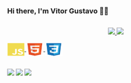 ### Hi there, I'm Vitor Gustavo 🖖🏽

##

<div align="center">
  <a href="https://github.com/vitor-gus">
  <img height="180em" src="https://github-readme-stats.vercel.app/api?username=vitor-gus&show_icons=true&theme=merko&include_all_commits=true&count_private=true"/>
  <img height="180em" src="https://github-readme-stats.vercel.app/api/top-langs/?username=vitor-gus&layout=compact&langs_count=7&theme=merko"/>
</div>
<div style="display: inline_block"><br>
  <img align="center" alt="VGus-Js" height="30" width="40" src="https://raw.githubusercontent.com/devicons/devicon/master/icons/javascript/javascript-plain.svg">
  <img align="center" alt="VGus-HTML" height="30" width="40" src="https://raw.githubusercontent.com/devicons/devicon/master/icons/html5/html5-original.svg">
  <img align="center" alt="VGus-CSS" height="30" width="40" src="https://raw.githubusercontent.com/devicons/devicon/master/icons/css3/css3-original.svg"
 </div>
  
  ##
  
  <div> 
 
  <a href="https://instagram.com/vitorgustavo.s" target="_blank"><img src="https://img.shields.io/badge/-Instagram-%23E4405F?style=for-the-badge&logo=instagram&logoColor=white" target="_blank"></a>
  <a href = "mailto:vitorgustavo.ssantos@gmail.com"><img src="https://img.shields.io/badge/-Gmail-%23333?style=for-the-badge&logo=gmail&logoColor=white" target="_blank"></a>
  <a href="https://www.linkedin.com/in/vitorguss/" target="_blank"><img src="https://img.shields.io/badge/-LinkedIn-%230077B5?style=for-the-badge&logo=linkedin&logoColor=white" target="_blank"></a> 
 
</div>
<!--
**vitor-gus/vitor-gus** is a ✨ _special_ ✨ repository because its `README.md` (this file) appears on your GitHub profile.

Here are some ideas to get you started:

- 🔭 I’m currently working on ...
- 🌱 I’m currently learning ...
- 👯 I’m looking to collaborate on ...
- 🤔 I’m looking for help with ...
- 💬 Ask me about ...
- 📫 How to reach me: ...
- 😄 Pronouns: ...
- ⚡ Fun fact: ...
-->
